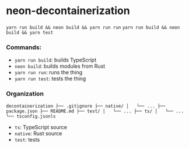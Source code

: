 # neon-decontainerization

`yarn run build && neon build && yarn run run`
`yarn run build && neon build && yarn test`

### Commands:

- `yarn run build`: builds TypeScript
- `neon build`: builds modules from Rust
- `yarn run run`: runs the thing
- `yarn run test`: tests the thing

### Organization

`
decontainerization
  ├── .gitignore
  ├── native/
  │   └── ...
  ├── package.json
  ├── README.md
  ├── test/
  │   └── ...
  ├── ts/
  │   └── ...
  └── tsconfig.jsonls
`

- `ts`: TypeScript source
- `native`: Rust source
- `test`: tests